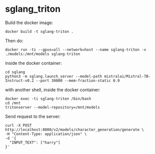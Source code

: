 # sglang_triton

Build the docker image:
```
docker build -t sglang-triton .
```

Then do:
```
docker run -ti --gpus=all --network=host --name sglang-triton -v ./models:/mnt/models sglang-triton
```

inside the docker container:
```
cd sglang
python3 -m sglang.launch_server --model-path mistralai/Mistral-7B-Instruct-v0.2 --port 30000 --mem-fraction-static 0.9
```

with another shell, inside the docker container:
```
docker exec -ti sglang-triton /bin/bash
cd /mnt
tritonserver --model-repository=/mnt/models
```


Send request to the server:
```
curl -X POST http://localhost:8000/v2/models/character_generation/generate \
-H "Content-Type: application/json" \
-d '{
  "INPUT_TEXT": ["harry"]
}'

```

